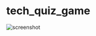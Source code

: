 # tech_quiz_game

![screenshot](https://s24.picofile.com/file/8453292684/Screenshot_2022_09_20_121834.png)
